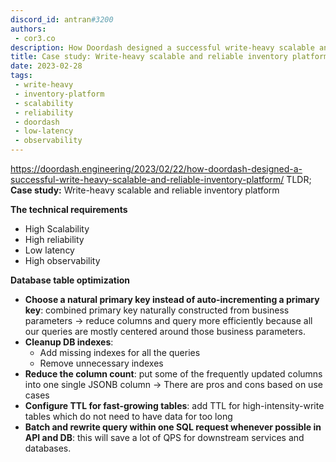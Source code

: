```yaml
---
discord_id: antran#3200
authors:
 - cor3.co
description: How Doordash designed a successful write-heavy scalable and reliable inventory platform
title: Case study: Write-heavy scalable and reliable inventory platform
date: 2023-02-28
tags:
 - write-heavy
 - inventory-platform
 - scalability
 - reliability
 - doordash
 - low-latency
 - observability
---
```


https://doordash.engineering/2023/02/22/how-doordash-designed-a-successful-write-heavy-scalable-and-reliable-inventory-platform/
TLDR;
**Case study:** Write-heavy scalable and reliable inventory platform

**The technical requirements**
- High Scalability
- High reliability
- Low latency
- High observability

**Database table optimization**
- **Choose a natural primary key instead of auto-incrementing a primary key**: combined primary key naturally constructed from business parameters -> reduce columns and query more efficiently because all our queries are mostly centered around those business parameters.
- **Cleanup DB indexes**:
    + Add missing indexes for all the queries
    + Remove unnecessary indexes
- **Reduce the column count**: put some of the frequently updated columns into one single JSONB column -> There are pros and cons based on use cases
- **Configure TTL for fast-growing tables**: add TTL for high-intensity-write tables which do not need to have data for too long
- **Batch and rewrite query within one SQL request whenever possible in API and DB**: this will save a lot of QPS for downstream services and databases.
